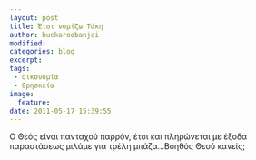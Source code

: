 ```yaml
---
layout: post
title: Έτσι νομίζω Τάκη
author: buckaroobanjai
modified:
categories: blog
excerpt:
tags:
 - οικονομία
 - θρησκεία
image:
  feature:
date: 2011-05-17 15:39:55
---
```


O Θεός είναι πανταχού παρρόν, έτσι και πληρώνεται με έξοδα παραστάσεως μιλάμε για τρέλη μπάζα…Βοηθός Θεού κανείς;
